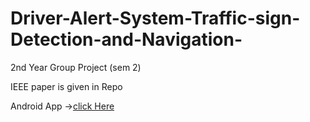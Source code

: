 # Driver-Alert-System-Traffic-sign-Detection-and-Navigation-
2nd Year Group Project (sem 2)

IEEE paper is given in Repo

Android App ->[click Here](https://drive.google.com/file/d/146w1_ijpoW9-ZJNDTa4Jtnlci1IwufmH/view)
